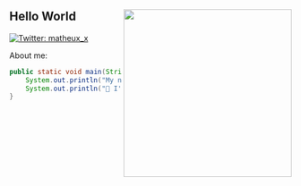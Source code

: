 <h2>Hello World <img src="https://media.giphy.com/media/26n7b7PjSOZJwVCmY/giphy.gif" align="right" width="300"></h2>

[![Twitter: matheux_x](https://img.shields.io/twitter/follow/matheux_x?style=social)](https://twitter.com/ThaiiBraga)

About me:

```java
public static void main(String[] args) {
    System.out.println("My name is Matheus, I have 14 years old. Currently i'm programming Java.")
    System.out.println("📕 I'm learning JavaScript/PHP")
}
```



